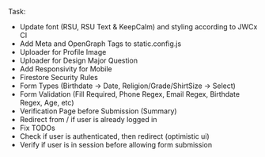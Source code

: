 Task:

* Update font (RSU, RSU Text & KeepCalm) and styling according to JWCx CI
* Add Meta and OpenGraph Tags to static.config.js
* Uploader for Profile Image
* Uploader for Design Major Question
* Add Responsivity for Mobile
* Firestore Security Rules
* Form Types (Birthdate -> Date, Religion/Grade/ShirtSize -> Select)
* Form Validation (Fill Required, Phone Regex, Email Regex, Birthdate Regex, Age, etc)
* Verification Page before Submission (Summary)
* Redirect from / if user is already logged in
* Fix TODOs
* Check if user is authenticated, then redirect (optimistic ui)
* Verify if user is in session before allowing form submission
